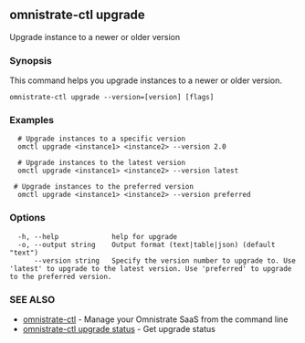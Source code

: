 ## omnistrate-ctl upgrade

Upgrade instance to a newer or older version

### Synopsis

This command helps you upgrade instances to a newer or older version.

```
omnistrate-ctl upgrade --version=[version] [flags]
```

### Examples

```
  # Upgrade instances to a specific version
  omctl upgrade <instance1> <instance2> --version 2.0

  # Upgrade instances to the latest version
  omctl upgrade <instance1> <instance2> --version latest

 # Upgrade instances to the preferred version
  omctl upgrade <instance1> <instance2> --version preferred
```

### Options

```
  -h, --help             help for upgrade
  -o, --output string    Output format (text|table|json) (default "text")
      --version string   Specify the version number to upgrade to. Use 'latest' to upgrade to the latest version. Use 'preferred' to upgrade to the preferred version.
```

### SEE ALSO

* [omnistrate-ctl](omnistrate-ctl.md)	 - Manage your Omnistrate SaaS from the command line
* [omnistrate-ctl upgrade status](omnistrate-ctl_upgrade_status.md)	 - Get upgrade status


